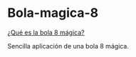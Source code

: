 # Bola-magica-8
[¿Qué es la bola 8 mágica?](URL "https://es.wikipedia.org/wiki/Magic_8-Ball")

Sencilla aplicación de una bola 8 mágica.
